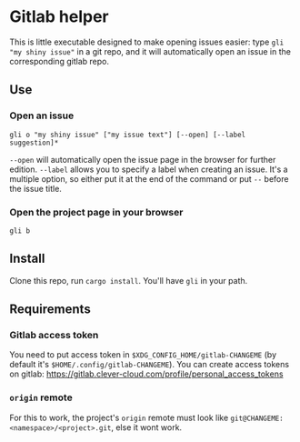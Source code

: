 # Gitlab helper

This is little executable designed to make opening issues easier: type `gli "my shiny issue"` in a git repo, and it will automatically open an issue in the corresponding gitlab repo.

## Use

### Open an issue

    gli o "my shiny issue" ["my issue text"] [--open] [--label suggestion]*

`--open` will automatically open the issue page in the browser for further edition.
`--label` allows you to specify a label when creating an issue. It's a multiple option, so either put it at the end of the command or put `--` before the issue title.

### Open the project page in your browser

    gli b

## Install

Clone this repo, run `cargo install`. You'll have `gli` in your path.

## Requirements

### Gitlab access token

You need to put access token in `$XDG_CONFIG_HOME/gitlab-CHANGEME` (by default it's `$HOME/.config/gitlab-CHANGEME`).
You can create access tokens on gitlab: <https://gitlab.clever-cloud.com/profile/personal_access_tokens>

### `origin` remote

For this to work, the project's `origin` remote must look like `git@CHANGEME:<namespace>/<project>.git`, else it wont work.
